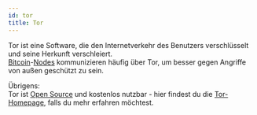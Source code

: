 ```yaml
---
id: tor
title: Tor
---
```


Tor ist eine Software, die den Internetverkehr des Benutzers verschlüsselt und seine Herkunft verschleiert.  
[Bitcoin](../b/bitcoin)-[Nodes](../n/node) kommunizieren häufig über Tor, um besser gegen Angriffe von außen geschützt zu sein.

Übrigens:  
Tor ist [Open Source](../o/open-source) und kostenlos nutzbar - hier findest du die [Tor-Homepage](https://www.torproject.org/), falls du mehr erfahren möchtest.

